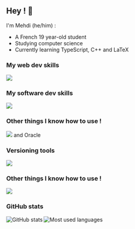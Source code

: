 ## Hey ! :wave: ##
I'm Mehdi (he/him) :
- A French 19 year-old student
- Studying computer science
- Currently learning TypeScript, C++ and LaTeX

### My web dev skills ###

![](https://skillicons.dev/icons?i=html,css,js,ts,php,regex)

### My software dev skills ###

![](https://skillicons.dev/icons?i=python,java,c,cpp)

### Other things I know how to use ! ###

![](https://skillicons.dev/icons?i=mysql) and Oracle

### Versioning tools ###

![](https://skillicons.dev/icons?i=git,github,gitlab)

### Other things I know how to use ! ###

![](https://skillicons.dev/icons?i=linux,bash,vscode,latex,md)

### GitHub stats ###

<img align="left" alt="GitHub stats" src="https://github-readme-stats.vercel.app/api?username=Metro-Lun&count_private=true&show_icons=true&hide_border=true&theme=radical" />
<img align="left" alt="Most used languages" src="https://github-readme-stats.vercel.app/api/top-langs/?username=Metro-Lun&hide_border=true&theme=radical&langs_count=6" />

